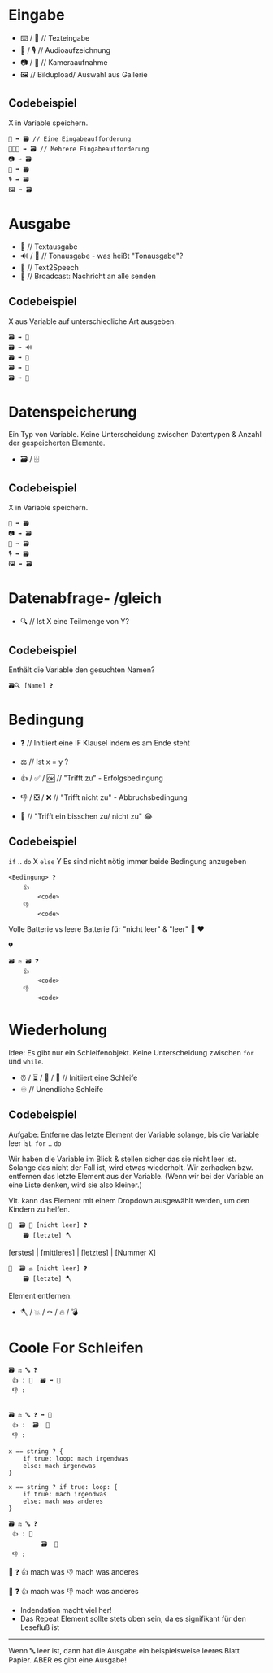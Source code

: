 # Eingabe
- ⌨️ / 📝          // Texteingabe
- 🎤 / 🎙️         // Audioaufzeichnung
- 📷 / 📸         // Kameraaufnahme
- 🖼️              // Bildupload/ Auswahl aus Gallerie

## Codebeispiel
X in Variable speichern.

```
📝 ➡️ 🗃️ // Eine Eingabeaufforderung
📝📝📝 ➡️ 🗃️ // Mehrere Eingabeaufforderung
📷 ➡️ 🗃️
🎤 ➡️ 🗃️
🎙️ ➡️ 🗃️
🖼️ ➡️ 🗃️
```

# Ausgabe
- 💬              // Textausgabe
- 🔊 / 📢         // Tonausgabe - was heißt "Tonausgabe"?
- 🤖           // Text2Speech 
- 📡              // Broadcast: Nachricht an alle senden

## Codebeispiel
X aus Variable auf unterschiedliche Art ausgeben.

```
🗃️ ➡️ 💬
🗃️ ➡️ 🔊
🗃️ ➡️ 🤖
🗃️ ➡️ 📢
🗃️ ➡️ 📡
```
# Datenspeicherung
Ein Typ von Variable.
Keine Unterscheidung zwischen Datentypen & Anzahl der gespeicherten Elemente.

- 🗃️ / 🗄️         

## Codebeispiel
X in Variable speichern.

```
📝 ➡️ 🗃️
📷 ➡️ 🗃️
🎤 ➡️ 🗃️
🎙️ ➡️ 🗃️
🖼️ ➡️ 🗃️
```

# Datenabfrage- /gleich
- 🔍              // Ist X eine Teilmenge von Y?

## Codebeispiel
Enthält die Variable den gesuchten Namen?

```
🗃️🔍 [Name] ❓ 
```

# Bedingung
- ❓              // Initiiert eine IF Klausel indem es am Ende steht

- ⚖️               // Ist x = y ?
- 👍 / ✅ / 🆗    // "Trifft zu" - Erfolgsbedingung
- 👎 / ❎ / ❌    // "Trifft nicht zu" - Abbruchsbedingung
- 🤏              // "Trifft ein bisschen zu/ nicht zu" 😂

## Codebeispiel
`if` .. `do` X `else` Y
Es sind nicht nötig immer beide Bedingung anzugeben

```
<Bedingung> ❓
    👍
        <code>
    👎
        <code>
```

Volle Batterie vs leere Batterie für "nicht leer" & "leer"
🔋 
❤️

💔

```
🗃️ ⚖️ 🗃️ ❓ 
    👍
        <code>
    👎
        <code>
```

# Wiederholung
Idee: Es gibt nur ein Schleifenobjekt.
Keine Unterscheidung zwischen `for` und `while`.

- ⏰ / ⏳ / 🔁 / 🔄    // Initiiert eine Schleife
- ♾️                    // Unendliche Schleife


## Codebeispiel
Aufgabe: Entferne das letzte Element der Variable solange, bis die Variable leer ist. 
`for` .. `do` 

Wir haben die Variable im Blick & stellen sicher das sie nicht leer ist. 
Solange das nicht der Fall ist, wird etwas wiederholt.
    Wir zerhacken bzw. entfernen das letzte Element aus der Variable.
    (Wenn wir bei der Variable an eine Liste denken, wird sie also kleiner.)

Vlt. kann das Element mit einem Dropdown ausgewählt werden, um den Kindern zu helfen.

```
🔁  🗃️ 👀 [nicht leer] ❓
    🗃️ [letzte] 🪓
```

[erstes] | [mittleres] | [letztes] | [Nummer X]

```
🔁  🗃️ ⚖️ [nicht leer] ❓
    🗃️ [letzte] 🪓
```


Element entfernen:
- 🪓 / 💥 / ⚰️ / 🔥 / 💣


# Coole For Schleifen

```
🗃️ ⚖️ 🔤 ❓ 
 👍 : 🔁  🗃️ ➡️ 💬
 👎 : 


🗃️ ⚖️ 🔤 ❓ ➡️ 🔁 
 👍 :  🗃️  💬
 👎 :

x == string ? {
    if true: loop: mach irgendwas
    else: mach irgendwas  
}

x == string ? if true: loop: {
    if true: mach irgendwas
    else: mach was anderes
}

🗃️ ⚖️ 🔤 ❓ 
 👍 : 🔁 
         🗃️  💬
 👎 :
```

🔁
    <Bedingung> ❓
        👍 mach was
        👎 mach was anderes

🔁 <Bedingung> ❓
        👍 mach was
        👎 mach was anderes

- Indendation macht viel her!
- Das Repeat Element sollte stets oben sein, da es signifikant für den Lesefluß ist


---
Wenn 🔤 leer ist, dann hat die Ausgabe ein beispielsweise leeres Blatt Papier.
ABER es gibt eine Ausgabe!


